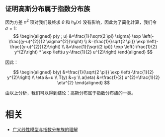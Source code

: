 

## 证明高斯分布属于指数分布族

因为方差 $\sigma^{2}$ 项对我们最终求 $\theta$ 和 $h_{\theta}(x)$ 没有影响，因此为了简化计算，我们令 $\sigma=1$:
$$
\begin{aligned} p(y ; u) &=\frac{1}{\sqrt{2 \pi} \sigma} \exp \left(-\frac{(y-u)^{2}}{2 \sigma^{2}}\right) \\ &=\frac{1}{\sqrt{2 \pi}} \exp \left(-\frac{(y-u)^{2}}{2}\right) \\ &=\frac{1}{\sqrt{2 \pi}} \exp \left(-\frac{1}{2} y^{2}\right) * \exp \left(u y-\frac{1}{2} u^{2}\right) \end{aligned}
$$

因此：

$$
\begin{aligned} b(y) &=\frac{1}{\sqrt{2 \pi}} \exp \left(-\frac{1}{2} y^{2}\right) \\ \eta &=u \\ T(y) &=y \\ a(\eta) &=\frac{1}{2} u^{2}=\frac{1}{2} \eta^{2} \end{aligned}
$$

由以上分析，我们可以得到结论：高斯分布属于指数分布族的一类。






# 相关

- [广义线性模型与指数分布族的理解](https://blog.csdn.net/anshuai_aw1/article/details/84069600)
